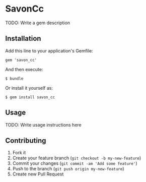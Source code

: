 # SavonCc

TODO: Write a gem description

## Installation

Add this line to your application's Gemfile:

    gem 'savon_cc'

And then execute:

    $ bundle

Or install it yourself as:

    $ gem install savon_cc

## Usage

TODO: Write usage instructions here

## Contributing

1. Fork it
2. Create your feature branch (`git checkout -b my-new-feature`)
3. Commit your changes (`git commit -am 'Add some feature'`)
4. Push to the branch (`git push origin my-new-feature`)
5. Create new Pull Request
